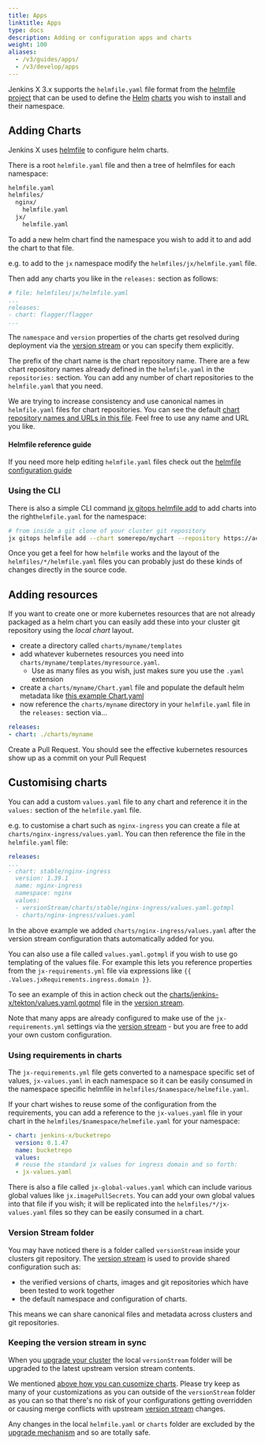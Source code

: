 ```yaml
---
title: Apps
linktitle: Apps
type: docs
description: Adding or configuration apps and charts 
weight: 100
aliases:
  - /v3/guides/apps/
  - /v3/develop/apps
---
```



Jenkins X 3.x supports the `helmfile.yaml` file format from the [helmfile project](https://github.com/roboll/helmfile) that can be used to define the [Helm](https://helm.sh/) [charts](https://helm.sh/docs/topics/charts/) you wish to install and their namespace.


## Adding Charts
            
Jenkins X uses [helmfile](https://github.com/roboll/helmfile#configuration) to configure helm charts. 

There is a root `helmfile.yaml` file and then a tree of helmfiles for each namespace:

```bash 
helmfile.yaml
helmfiles/
  nginx/
    helmfile.yaml
  jx/
    helmfile.yaml
```

To add a new helm chart find the namespace you wish to add it to and add the chart to that file.

e.g. to add to the `jx` namespace modify the `helmfiles/jx/helmfile.yaml` file.


Then add any charts you like in the `releases:` section as follows:

```yaml
# file: helmfiles/jx/helmfile.yaml 
...
releases:
- chart: flagger/flagger
...
``` 

The `namespace` and `version` properties of the charts get resolved during deployment via the [version stream](https://jenkins-x.io/about/concepts/version-stream/) or you can specify them explicitly.


The prefix of the chart name is the chart repository name. There are a few chart repository names already defined in the `helmfile.yaml` in the `repositories:` section. You can add any number of chart repositories to the `helmfile.yaml` that you need.

We are trying to increase consistency and use canonical names in `helmfile.yaml` files for chart repositories. You can see the default [chart repository names and URLs in this file](https://github.com/jenkins-x/jxr-versions/blob/master/charts/repositories.yml). Feel free to use any name and URL you like.


#### Helmfile reference guide

If you need more help editing `helmfile.yaml` files check out the [helmfile configuration guide](https://github.com/roboll/helmfile#configuration)  

### Using the CLI

There is also a simple CLI command [jx gitops helmfile add](/v3/develop/reference/jx/gitops/helmfile/add/) to add charts into the right`helmfile.yaml` for the namespace:

```bash
# from inside a git clone of your cluster git repository
jx gitops helmfile add --chart somerepo/mychart --repository https://acme.com/myrepo --namespace foo --version 1.2.3
```

Once you get a feel for how `helmfile` works and the layout of the `helmfiles/*/helmfile.yaml` files you can probably just do these kinds of changes directly in the source code.


## Adding resources

If you want to create one or more kubernetes resources that are not already packaged as a helm chart you can easily add these into your cluster git repository using the _local chart_ layout.

* create a directory called `charts/myname/templates`
* add whatever kubernetes resources you need into `charts/myname/templates/myresource.yaml`. 
  * Use as many files as you wish, just makes sure you use the `.yaml` extension
 * create a `charts/myname/Chart.yaml` file and populate the default helm metadata like [this example Chart.yaml](https://github.com/cdfoundation/tekton-helm-chart/blob/master/charts/tekton-pipeline/Chart.yaml)
* now reference the `charts/myname` directory in your `helmfile.yaml` file in the `releases:` section via...

```yaml 
releases:
- chart: ./charts/myname
```  

Create a Pull Request. You should see the effective kubernetes resources show up as a commit on your Pull Request
 
## Customising charts

You can add a custom `values.yaml` file to any chart and reference it in the `values:` section of the `helmfile.yaml` file.

e.g. to customise a chart such as `nginx-ingress` you can create a file at `charts/nginx-ingress/values.yaml`. You can then reference the file in the `helmfile.yaml` file:

```yaml 
releases:
...
- chart: stable/nginx-ingress
  version: 1.39.1
  name: nginx-ingress
  namespace: nginx
  values:
  - versionStream/charts/stable/nginx-ingress/values.yaml.gotmpl
  - charts/nginx-ingress/values.yaml
```  

In the above example we added `charts/nginx-ingress/values.yaml` after the version stream configuration thats automatically added for you.

  
You can also use a file called `values.yaml.gotmpl` if you wish to use go templating of the values file. For example this lets you reference properties from the `jx-requirements.yml` file via expressions like `{{ .Values.jxRequirements.ingress.domain }}`.

To see an example of this in action check out the [charts/jenkins-x/tekton/values.yaml.gotmpl](https://github.com/jenkins-x/jxr-versions/blob/master/charts/jenkins-x/tekton/values.yaml.gotmpl) file in the [version stream](https://jenkins-x.io/about/concepts/version-stream/).

Note that many apps are already configured to make use of the `jx-requirements.yml` settings via the [version stream](https://jenkins-x.io/about/concepts/version-stream/) - but you are free to add your own custom configuration. 
   
### Using requirements in charts

The `jx-requirements.yml` file gets converted to a namespace specific set of values, `jx-values.yaml` in each namespace so it can be easily consumed in the namespace specific helmfile in `helmfiles/$namespace/helmefile.yaml`.

If your chart wishes to reuse some of the configuration from the requirements, you can add a reference to the `jx-values.yaml` file in your chart in the `helmfiles/$namespace/helmefile.yaml` for your namespace:
       
```yaml
- chart: jenkins-x/bucketrepo
  version: 0.1.47
  name: bucketrepo
  values:
  # reuse the standard jx values for ingress domain and so forth:
  - jx-values.yaml
```

There is also a file called `jx-global-values.yaml` which can include various global values like `jx.imagePullSecrets`. You can add your own global values into that file if you wish; it will be replicated into the `helmfiles/*/jx-values.yaml` files so they can be easily consumed in a chart.

### Version Stream folder

You may have noticed there is a folder called `versionStream` inside your clusters git repository. The [version stream](/about/concepts/version-stream/) is used to provide shared configuration such as:

* the verified versions of charts, images and git repositories which have been tested to work together
* the default namespace and configuration of charts.

This means we can share canonical files and metadata across clusters and git repositories.


### Keeping the version stream in sync

When you [upgrade your cluster](/v3/guides/upgrade/#cluster) the local `versionStream` folder will be upgraded to the latest upstream version stream contents.

We mentioned [above how you can cusomize charts](#customising-charts). Please try keep as many of your customizations as you can outside of the `versionStream` folder as you can so that there's no risk of your configurations getting overridden or causing merge conflicts with upstream [version stream](/about/concepts/version-stream/) changes.

Any changes in the local `helmfile.yaml` or `charts` folder are excluded by the [upgrade mechanism](/v3/guides/upgrade/#cluster) and so are totally safe.
